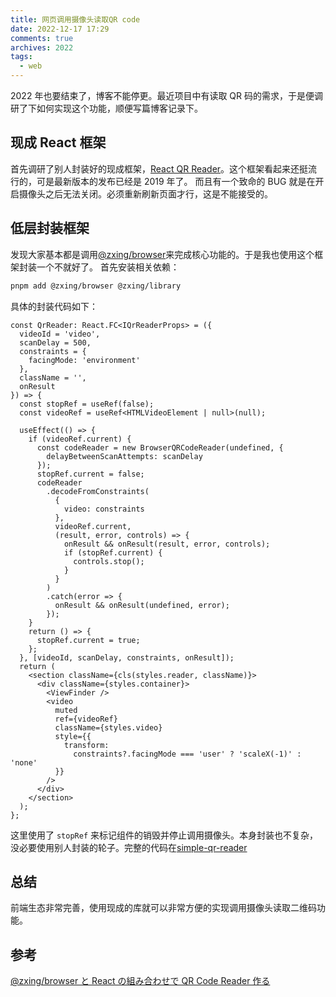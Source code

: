 ```yaml
---
title: 网页调用摄像头读取QR code
date: 2022-12-17 17:29
comments: true
archives: 2022
tags:
  - web
---
```


2022 年也要结束了，博客不能停更。最近项目中有读取 QR 码的需求，于是便调研了下如何实现这个功能，顺便写篇博客记录下。

## 现成 React 框架

首先调研了别人封装好的现成框架，[React QR Reader](https://github.com/react-qr-reader/react-qr-reader)。这个框架看起来还挺流行的，可是最新版本的发布已经是 2019 年了。
而且有一个致命的 BUG 就是在开启摄像头之后无法关闭。必须重新刷新页面才行，这是不能接受的。

## 低层封装框架

发现大家基本都是调用[@zxing/browser](https://github.com/zxing-js/browser)来完成核心功能的。于是我也使用这个框架封装一个不就好了。
首先安装相关依赖：

```bash
pnpm add @zxing/browser @zxing/library
```

具体的封装代码如下：

```tsx
const QrReader: React.FC<IQrReaderProps> = ({
  videoId = 'video',
  scanDelay = 500,
  constraints = {
    facingMode: 'environment'
  },
  className = '',
  onResult
}) => {
  const stopRef = useRef(false);
  const videoRef = useRef<HTMLVideoElement | null>(null);

  useEffect(() => {
    if (videoRef.current) {
      const codeReader = new BrowserQRCodeReader(undefined, {
        delayBetweenScanAttempts: scanDelay
      });
      stopRef.current = false;
      codeReader
        .decodeFromConstraints(
          {
            video: constraints
          },
          videoRef.current,
          (result, error, controls) => {
            onResult && onResult(result, error, controls);
            if (stopRef.current) {
              controls.stop();
            }
          }
        )
        .catch(error => {
          onResult && onResult(undefined, error);
        });
    }
    return () => {
      stopRef.current = true;
    };
  }, [videoId, scanDelay, constraints, onResult]);
  return (
    <section className={cls(styles.reader, className)}>
      <div className={styles.container}>
        <ViewFinder />
        <video
          muted
          ref={videoRef}
          className={styles.video}
          style={{
            transform:
              constraints?.facingMode === 'user' ? 'scaleX(-1)' : 'none'
          }}
        />
      </div>
    </section>
  );
};
```

这里使用了 `stopRef` 来标记组件的销毁并停止调用摄像头。本身封装也不复杂，没必要使用别人封装的轮子。完整的代码在[simple-qr-reader](https://github.com/acgotaku/simple-qr-reader)

## 总结

前端生态非常完善，使用现成的库就可以非常方便的实现调用摄像头读取二维码功能。

## 参考

[@zxing/browser と React の組み合わせで QR Code Reader 作る](https://zenn.dev/terrierscript/articles/2020-12-22-zxing-browser-react-qr-code-reader)
